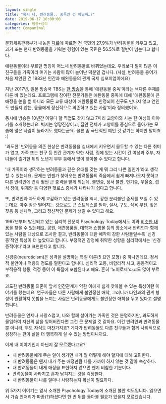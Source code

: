```yaml
---
layout: single
title: "혹시 나, 반려동물.. 중독인 건 아닐까…?"
date: 2019-06-17 10:00:00
categories: 행동+심리
author: Companimal
---
```


문화체육관광부가 내놓은 [자료](http://kopfa.kr/contents/2018%20%EB%B0%98%EB%A0%A4%EB%8F%99%EB%AC%BC%20%EB%B3%B4%EC%9C%A0%20%ED%98%84%ED%99%A9%20%EB%B0%8F%20%EA%B5%AD%EB%AF%BC%20%EC%9D%B8%EC%8B%9D%20%EC%A1%B0%EC%82%AC%20%EB%B3%B4%EA%B3%A0%EC%84%9C%20-%20%EC%B5%9C%EC%A2%85%EB%B3%B8.pdf)에 따르면 전 국민의 27.9%가 반려동물을 키우고 있고, 과거 또는 현재 반려동물을 키워본 경험이 있는 국민은 56.5%로 절반이 넘는다고 합니다.

애완동물이라 부르던 명칭이 어느새 반려동물로 바뀌었는데요. 우리보다 털이 많은 이 친구들을 가족이라 여기는 사람이 많이 늘어난 덕분일 겁니다. (사실, 반려동물 용어가 처음 제안된 건 1983년 인간과 애완동물의 관계 국제 심포지엄이에요)

지난 2017년, 일본 방송국 TBS는 [한 방송](https://www.tbs.co.jp/sukikakiraika/)을 통해 ’애완동물 중독’이라는 색다른 주제를 다룬 바 있는데요. 프로그램에 참여한 전문가들은 애완동물 중독에 대해 '애완동물에 큰 애정을 쏟을 뿐 아니라 모든 교류 대상이 애완동물로 한정되어 친구도 만나지 않고 연인도 만들지 않는, 동물에게 정신적으로 의존하고 있는 사람’이라 정의했어요.

동시에 방송은 10년간 이렇다 할 직업도 찾지 않고 7마리 고양이와 사는 한 여성의 이야기를 소개했는데요. 벽지는 엉망진창이고, 집안 전체가 고양이를 중심으로 돌아가는 모습에 많은 사람이 놀라기도 했다는군요. 물론 좀 극단적인 예인 것 같기는 하지만 말이죠 :(

'과도한' 반려동물 의존 현상은 반려동물을 실내에서 키우면서 몰두할 수 있는 다른 취미가 없고, 가족 또는 친구 등 인간 관계가 약한 사람, 집에 있는 시간이 긴 여성과 주부, 자녀들이 출가한 뒤의 노년기 부부 등에서 많이 찾아볼 수 있다고 합니다.

'내 가족이라 생각하는 반려동물과 깊은 유대를 갖는 게 뭐 그리 나쁜 일인가’라고 생각할 수 있는데요. 문제는 언젠가 찾아오는 반려동물의 죽음에서 쉽게 빠져나오지 못하고 다른 반려인에 견줘 훨씬 큰 충격을 받게 되는데, 불면증, 정서 불안, 현기증, 우울증, 섭식 장애, 위궤양 등 다양한 펫로스 증세가 나타나기 쉽다고 합니다.

또, 반려인과 과도하게 교감하고 있는 반려동물 역시, 강한 분리불안 증세를 보일 수 있는데요. 아주 잠깐 떨어지는 것으로도 큰 스트레스를 받아, 설사, 구토, 식욕 부진, 잦은 짖음 등 신체적, 그리고 정신적인 문제가 생길 수 있다고 해요.

1967년부터 발간되고 있는 심리학 전문지 Psychology Today에서도 이와 [비슷한 내용](https://www.psychologytoday.com/intl/blog/fulfillment-any-age/201202/how-emotionally-attached-are-you-your-pet)을 찾을 수 있는데요. 공원, 애견용품점, 대학과 쇼핑몰 등의 장소에서 반려인과 함께 있는 사람을 대상으로 조사한 결과, 반려동물에 대한 애착이 강한 사람들일수록 '신경증’적인 특성이 더 높았다고 합니다. 부정적인 감정에 취약한 성향을 심리학에서는 '신경증적이다'라고 표현한다고 합니다.

신경증(neuroticism)은 성격을 설명하는 특질 이론(5 요인 모형) 중 하나인데요. 정서적 불안이나 적응의 정도를 말한다고 합니다. 심리적 고통, 비합리적 사고, 충동적이고 부적응적 행동, 걱정 등이 이 특질에 포함된다고 해요. 흔히 '노이로제'라고도 많이 부르죠.

과도한 반려동물 의존이 앞서 인간관계가 약한 이에게 쉽게 찾아볼 수 있는 특성이란 이야기를 했는데요. 연구자들은 다른 사람에게 불안정한 애착, 그러니까 타인과의 관계 형성이 원활하지 못함을 느끼는 사람은 반려동물에게도 불안정한 애착을 두고 있다고 설명합니다.

반려동물은 언제나 사랑스럽고, 나와 함께 살아가는 가족인 것은 분명하지만, 과도하게 몰입하여 자신의 삶을 잊어버린다면 그건 큰 문제일 것 같아요. 이건 반려인과 반려동물 뿐 아니라, 부모 자식도 마찬가지죠? 게다가 반려동물도 다른 친구들과 함께 사회적으로 성장하는 편이 삶을 더 행복하게 살 수 있는 방법이니까요.

이게 내 이야기인지 아닌지 잘 모르겠다고요?

- 내 반려동물에게 무슨 일이 생기면 내가 뭘 어떻게 해야 할지에 대해 고민한다.
- 내 반려동물은 왠지 내가 주는 애정만큼 나를 가까이 하지 않는 것 같아 속상하다.
- 내 반려동물이 내게 애정을 표현하지 않으면 왠지 비참한 기분이다.
- 반려동물이 사라지고 혼자 남겨지는 것을 걱정한다.
- 내 반려동물이 나를 얼마나 사랑하는지 확신이 필요하다.

위 5가지 이야기는 앞서 소개한 Psychology Today에 소개된 불안 척도입니다. 읽으면서 가슴 언저리가 따끔(?)하셨다면 한 번 뒤를 돌아볼 필요가 있을지 모르겠습니다.
